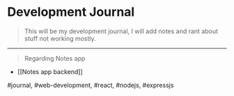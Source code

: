 # Development Journal

> This will be my development journal, I will add notes 
and rant about stuff not working mostly.

----

> Regarding Notes app

- [[Notes app backend]]

#journal, #web-development, #react, #nodejs, #expressjs